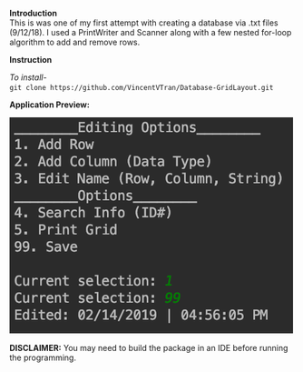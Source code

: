 **Introduction** <br/>
This is was one of my first attempt with creating a database via
.txt files (9/12/18). I used a PrintWriter and Scanner along with a few nested
for-loop algorithm to add and remove rows.




**Instruction** <br/>

_To install-_ <br/>
`git clone https://github.com/VincentVTran/Database-GridLayout.git`

**Application Preview:**

![](/Preview/Console.png)


**DISCLAIMER:**
You may need to build the package in an IDE before running the programming.
  

